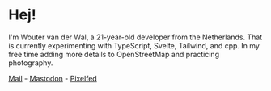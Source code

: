 # Hej!

I'm Wouter van der Wal, a 21-year-old developer from the Netherlands. That is currently experimenting with TypeScript, Svelte, Tailwind, and cpp. In my free time adding more details to OpenStreetMap and practicing photography.

[Mail](mailto:me@wjtje.dev) - [Mastodon](https://social.wjt.je) - [Pixelfed](https://pixey.org/wjtje)
